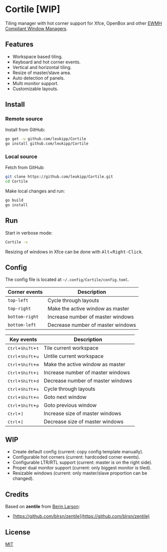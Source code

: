 # Cortile [WIP]
Tiling manager with hot corner support for Xfce, OpenBox and other [EWMH Compliant Window Managers](https://en.m.wikipedia.org/wiki/Extended_Window_Manager_Hints).

## Features
- Workspace based tiling.
- Keyboard and hot corner events.
- Vertical and horizontal tiling.
- Resize of master/slave area.
- Auto detection of panels.
- Multi monitor support.
- Customizable layouts.

## Install
### Remote source
Install from GitHub:
```bash
go get -u github.com/leukipp/Cortile
go install github.com/leukipp/Cortile
```

### Local source
Fetch from GitHub:
```bash
git clone https://github.com/leukipp/Cortile.git
cd Cortile
```

Make local changes and run:
```bash
go build
go install
```

## Run
Start in verbose mode:
```bash
Cortile -v
```
Resizing of windows in Xfce can be done with <kbd>Alt</kbd>+<kbd>Right-Click</kbd>.

## Config
The config file is located at `~/.config/Cortile/config.toml`.

| Corner events  | Description                       |
| -------------- | --------------------------------- |
| `top-left`     | Cycle through layouts             |
| `top-right`    | Make the active window as master  |
| `bottom-right` | Increase number of master windows |
| `bottom-left`  | Decrease number of master windows |

| Key events                                    | Description                       |
| --------------------------------------------- | --------------------------------- |
| <kbd>Ctrl</kbd>+<kbd>Shift</kbd>+<kbd>t</kbd> | Tile current workspace            |
| <kbd>Ctrl</kbd>+<kbd>Shift</kbd>+<kbd>u</kbd> | Untile current workspace          |
| <kbd>Ctrl</kbd>+<kbd>Shift</kbd>+<kbd>m</kbd> | Make the active window as master  |
| <kbd>Ctrl</kbd>+<kbd>Shift</kbd>+<kbd>i</kbd> | Increase number of master windows |
| <kbd>Ctrl</kbd>+<kbd>Shift</kbd>+<kbd>d</kbd> | Decrease number of master windows |
| <kbd>Ctrl</kbd>+<kbd>Shift</kbd>+<kbd>s</kbd> | Cycle through layouts             |
| <kbd>Ctrl</kbd>+<kbd>Shift</kbd>+<kbd>n</kbd> | Goto next window                  |
| <kbd>Ctrl</kbd>+<kbd>Shift</kbd>+<kbd>p</kbd> | Goto previous window              |
| <kbd>Ctrl</kbd>+<kbd>]</kbd>                  | Increase size of master windows   |
| <kbd>Ctrl</kbd>+<kbd>[</kbd>                  | Decrease size of master windows   |

## WIP
- Create default config (current: copy config template manually).
- Configurable hot corners (current: hardcoded corner events).
- Configurable LTR/RTL support (current: master is on the right side).
- Proper dual monitor support (current: only biggest monitor is tiled).
- Resizable windows (current: only master/slave proportion can be changed).

## Credits
Based on **zentile** from [Berin Larson](https://github.com/blrsn/):
- [https://github.com/blrsn/zentile](https://github.com/blrsn/zentile)

## License
[MIT](/LICENSE)

